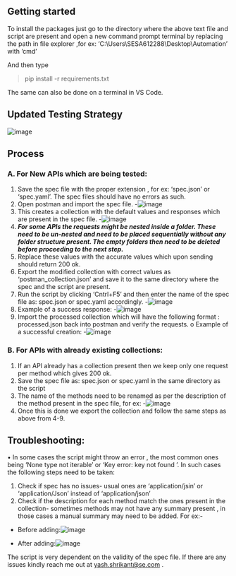 ## Getting started
To install the packages just go to the directory where the above text file and script are present and open a new command prompt terminal by replacing the path in file explorer ,for ex: ‘C:\Users\SESA612288\Desktop\Automation’ with ‘cmd’

And then type 
>pip install -r requirements.txt

The same can also be done on a terminal in VS Code.

## Updated Testing Strategy
![image](https://user-images.githubusercontent.com/41529190/149934689-bb2ef8da-c481-455a-b72e-44f301094070.png)
## Process
### A.	For New APIs which are being tested:

1.	Save the spec file with the proper extension , for ex: ‘spec.json’ or ‘spec.yaml’. The spec files should have no errors as such.
2.	Open postman and import the spec file. 
-![image](https://user-images.githubusercontent.com/41529190/149932000-54f54802-7376-4a0e-baef-f21aa30ca489.png)
3.	This creates a collection with the default values and responses which are present in the spec file.
-![image](https://user-images.githubusercontent.com/41529190/149932156-7da7445c-305c-49cf-b7a5-c72c7eb72de1.png)
4.	***For some APIs the requests might be nested inside a folder. These need to be un-nested and need to be placed sequentially without any folder structure present. The empty folders then need to be deleted before proceeding to the next step.***
5.	Replace these values with the accurate values which upon sending should return 200 ok.
6.	Export the modified collection with correct values as ‘postman_collection.json’ and save it to the same directory where the spec and the script are present.
7.	Run the script by clicking ‘Cntrl+F5’ and then enter the name of the spec file as: spec.json or spec.yaml accordingly. 
-![image](https://user-images.githubusercontent.com/41529190/149932452-195b1e3a-ca7a-47f4-8e29-aa989d881894.png) 
8.	Example of a success response:
-![image](https://user-images.githubusercontent.com/41529190/149932474-0e5c8eab-1cc1-4252-8ec6-ce85ca3ccfcb.png)
9.	Import the processed collection which will have the following format : <API Name> processed.json back into postman and verify the requests.
o	Example of a successful creation:
-![image](https://user-images.githubusercontent.com/41529190/149932498-b2136900-0b48-477f-bad9-f4eb1948770a.png)

### B.	For APIs with already existing collections:

1.	If an API already has a collection present then we keep only one request per method which gives 200 ok.
2.	Save the spec file as: spec.json or spec.yaml in the same directory as the script
3.	The name of the methods need to be renamed as per the description of the method present in the spec file, for ex:
-![image](https://user-images.githubusercontent.com/41529190/149932574-bb20b2d5-bb6b-48ac-8d50-8867025e6d5e.png)
4.	Once this is done we export the collection and follow the same steps as above from 4-9.

## Troubleshooting:
•	In some cases the script might throw an error , the most common ones being ‘None type not iterable’ or ‘Key error: key not found ’. In such cases the following steps need to be taken:
1.	Check if spec has no issues- usual ones are ‘application/jsin’ or ‘application/Json’ instead of ‘application/json’
2.	Check if the description for each method match the ones present in the collection- sometimes methods may not have any summary present , in those cases a manual summary may need to be added. For ex:-
- Before adding:![image](https://user-images.githubusercontent.com/41529190/149933155-e1e61617-a9ec-4ba2-b8fb-9cbe9026128b.png)

- After adding:![image](https://user-images.githubusercontent.com/41529190/149933256-445079a1-98b0-43a8-9a6c-5435b7d4e840.png)

The script is very dependent on the validity of the spec file. If there are any issues kindly reach me out at yash.shrikant@se.com .

